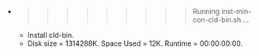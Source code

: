 * >>>>>>>>> Running inst-min-con-cld-bin.sh ...
  * Install cld-bin.
  * Disk size = 1314288K. Space Used = 12K. Runtime = 00:00:00:00.
